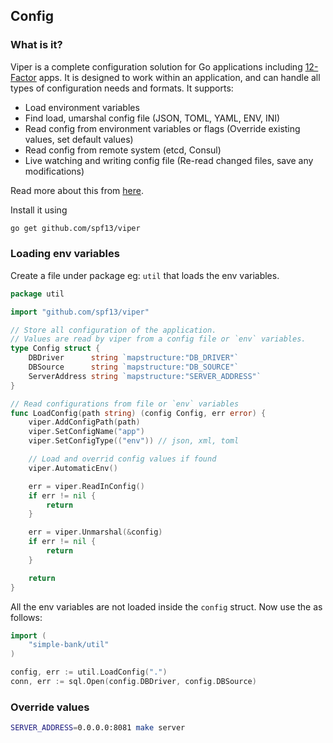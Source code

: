 ## Config

### What is it?

Viper is a complete configuration solution for Go applications including [12-Factor](https://12factor.net/#the_twelve_factors) apps. It is designed to work within an application, and can handle all types of configuration needs and formats. It supports:

- Load environment variables
- Find load, umarshal config file (JSON, TOML, YAML, ENV, INI)
- Read config from environment variables or flags (Override existing values, set default values)
- Read config from remote system (etcd, Consul)
- Live watching and writing config file (Re-read changed files, save any modifications)

Read more about this from [here](https://github.com/spf13/viper?tab=readme-ov-file).

Install it using
```sh
go get github.com/spf13/viper
```

### Loading env variables

Create a file under package eg: `util` that loads the env variables.

```go
package util

import "github.com/spf13/viper"

// Store all configuration of the application.
// Values are read by viper from a config file or `env` variables.
type Config struct {
	DBDriver      string `mapstructure:"DB_DRIVER"`
	DBSource      string `mapstructure:"DB_SOURCE"`
	ServerAddress string `mapstructure:"SERVER_ADDRESS"`
}

// Read configurations from file or `env` variables
func LoadConfig(path string) (config Config, err error) {
	viper.AddConfigPath(path)
	viper.SetConfigName("app")
	viper.SetConfigType(("env")) // json, xml, toml

	// Load and overrid config values if found
	viper.AutomaticEnv()

	err = viper.ReadInConfig()
	if err != nil {
		return
	}

	err = viper.Unmarshal(&config)
	if err != nil {
		return
	}

	return
}
```

All the env variables are not loaded inside the `config` struct. Now use the as follows:

```go
import (
	"simple-bank/util"
)

config, err := util.LoadConfig(".")
conn, err := sql.Open(config.DBDriver, config.DBSource)
```

### Override values

```sh
SERVER_ADDRESS=0.0.0.0:8081 make server
```